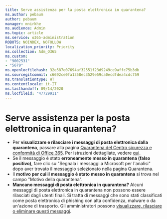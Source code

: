 ```yaml
---
title: Serve assistenza per la posta elettronica in quarantena?
ms.author: pebaum
author: pebaum
manager: mnirkhe
ms.audience: Admin
ms.topic: article
ms.service: o365-administration
ROBOTS: NOINDEX, NOFOLLOW
localization_priority: Priority
ms.collection: Adm_O365
ms.custom:
- "9002531"
- "5679"
ms.openlocfilehash: 32e587e07694af32551f23d9249ce9affc75b3db
ms.sourcegitcommit: c6692ce0fa1358ec3529e59ca0ecdfdea4cdc759
ms.translationtype: HT
ms.contentlocale: it-IT
ms.lasthandoff: 09/14/2020
ms.locfileid: "47729911"
---
```

# <a name="need-help-with-email-quarantine"></a>Serve assistenza per la posta elettronica in quarantena?

- Per **visualizzare e rilasciare i messaggi di posta elettronica dalla quarantena**, passare alla pagina [Quarantena del Centro sicurezza e conformità di Office 365](https://protection.office.com/quarantine). Per istruzioni dettagliate, vedere [qui](https://docs.microsoft.com/microsoft-365/security/office-365-security/find-and-release-quarantined-messages-as-a-user?view=o365-worldwide#view-your-quarantined-messages).
- Se il messaggio è stato **erroneamente messo in quarantena (falso positivo)**, fare clic su "Segnala i messaggi a Microsoft per l'analisi" dopo aver trovato il messaggio selezionato nella pagina Quarantena. 
- Il **motivo per cui il messaggio è stato messo in quarantena** si trova nel campo "Motivo della quarantena".
- **Mancano messaggi di posta elettronica in quarantena?** Alcuni messaggi di posta elettronica in quarantena non possono essere rilasciati dagli utenti finali. Si tratta di messaggi che sono stati classificati come posta elettronica di phishing con alta confidenza, malware o da un'azione di trasporto. Gli amministratori possono [visualizzare, rilasciare o eliminare questi messaggi](https://docs.microsoft.com/microsoft-365/security/office-365-security/manage-quarantined-messages-and-files?view=o365-worldwide). 
